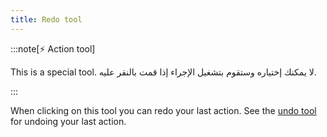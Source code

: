 ```yaml
---
title: Redo tool
---
```


:::note[⚡ Action tool]

This is a special tool.
لا يمكنك إختياره وستقوم بتشغيل الإجراء إذا قمت بالنقر عليه.

:::

When clicking on this tool you can redo your last action.
See the [undo tool](undo) for undoing your last action.

